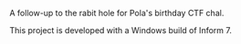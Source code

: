 A follow-up to the rabit hole for Pola's birthday CTF chal.

This project is developed with a Windows build of Inform 7.
